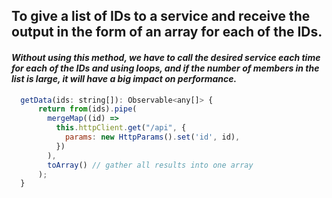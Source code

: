 ## To give a list of IDs to a service and receive the output in the form of an array for each of the IDs.

#### _Without using this method, we have to call the desired service each time for each of the IDs and using loops, and if the number of members in the list is large, it will have a big impact on performance._

```javascript
  getData(ids: string[]): Observable<any[]> {
      return from(ids).pipe(
        mergeMap((id) =>
          this.httpClient.get("/api", {
            params: new HttpParams().set('id', id),
          })
        ),
        toArray() // gather all results into one array
      );
  }
```
